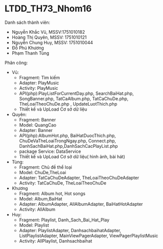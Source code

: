 # LTDD_TH73_Nhom16
Danh sách thành viên:
- Nguyễn Khắc Vũ, MSSV:1751010182
- Hoàng Thị Quyên, MSSV: 1751010121
- Nguyễn Chung Huy, MSSV: 1751010044
- Đỗ Phú Khương
- Phạm Thanh Tùng

Phân công:
  - Vũ: 
    + Fragment: Tìm kiếm
    + Adapter: PlayMusic
    + Activity: PlayMusic
    + API(php):PlayListForCurrentDay.php, SearchBaiHat.php, SongBanner.php, TatCaAlbum.php, TatCaChuDe.php, TheLoaiTheoChuDe.php ,                     UpdateLuotThich.php
    + Thiết kế và UpLoad Cơ sở dữ liệu
  - Quyên: 
    + Fragment: Banner
    + Model: QuangCao
    + Adapter: Banner
    + API(php):AlbumHot.php, BaiHatDuocThich.php, ChuDeVaTheLoaiTrongNgay.php, Connect.php, DanhSachBaiHat.php,DanhSachCacPlayList.php
    + package Service: DataService
    + Thiết kế và UpLoad Cơ sở dữ liệu( hình ảnh, bài hát)
  - Tùng: 
    + Fragment: Chủ đề thể loại
    + Model: ChuDe,TheLoai
    + Adapter: TatCaChuDeAdapter, TheLoaiTheoChuDeAdapter
    + Activity: TatCaChuDe, TheLoaiTheoChuDe
  - Khương 
    + Fragment: Album hot, Hot songs
    + Model: Album,BaiHat
    + Adapter: AlbumAdapter, AllAlbumAdapter, BaiHatHotAdapter
    + Activity: AllAlbum
  - Huy: 
    + Fragment: Playlist, Danh_Sach_Bai_Hat_Play
    + Model: Playlist
    + Adapter: PlaylistAdapter, DanhsachbaihatAdapter, ListPlaylistAdapter, MainViewPagerAdapter, ViewPagerPlaylistMusic
    + Activity: AllPlaylist, Danhsachbaihat
